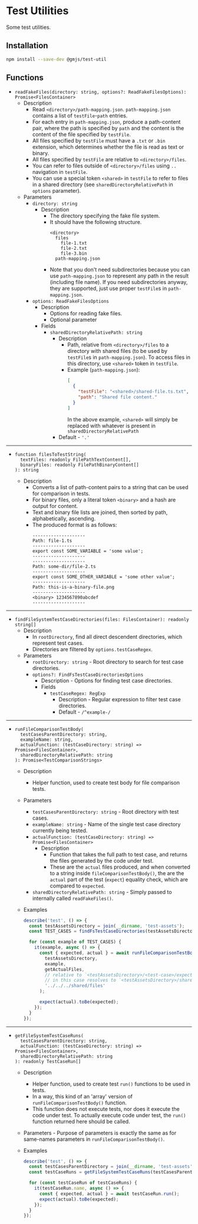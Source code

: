 # Test Utilities

Some test utilities.

## Installation

```bash
npm install --save-dev @gmjs/test-util
```

## Functions

- `readFakeFiles(directory: string, options?: ReadFakeFilesOptions): Promise<FilesContainer>`
  - Description
    - Read `<directory>/path-mapping.json`. `path-mapping.json` contains a list of `testFile`-`path` entries.
    - For each entry in `path-mapping.json`, produce a path-content pair, where the path is specified by `path` and the content is the content of the file specified by `testFile`.
    - All files specified by `testFile` must have a `.txt` or `.bin` extension, which determines whether the file is read as text or binary.
    - All files specified by `testFile` are relative to `<directory>/files`.
    - You can refer to files outside of `<directory>/files` using `..` navigation in `testFile`.
    - You can use a special token `<shared>` in `testFile` to refer to files in a shared directory (see `sharedDirectoryRelativePath` in `options` parameter).
  - Parameters
    - `directory: string`
      - Description
        - The directory specifying the fake file system.
        - It should have the following structure.
          ```
          <directory>
            files
              file-1.txt
              file-2.txt
              file-3.bin
            path-mapping.json
          ```
        - Note that you don't need subdirectories because you can use `path-mapping.json` to represent any path in the result (including file name). If you need subdirectories anyway, they are supported, just use proper `testFile`s in `path-mapping.json`.
    - `options: ReadFakeFilesOptions`
      - Description
        - Options for reading fake files.
        - Optional parameter
      - Fields
        - `sharedDirectoryRelativePath: string`
          - Description
            - Path, relative from `<directory>/files` to a directory with shared files (to be used by `testFile`s in `path-mapping.json`). To access files in this directory, use `<shared>` token in `testFile`.
            - Example (`path-mapping.json`):
              ```json
              [
                {
                  "testFile": "<shared>/shared-file.ts.txt",
                  "path": "Shared file content."
                }
              ]
              ```
              In the above example, `<shared>` will simply be replaced with whatever is present in `sharedDirectoryRelativePath`
          - Default - `'.'`

---

- ```
  function filesToTestString(
    textFiles: readonly FilePathTextContent[],
    binaryFiles: readonly FilePathBinaryContent[]
  ): string
  ```
  - Description
    - Converts a list of path-content pairs to a string that can be used for comparison in tests.
    - For binary files, only a literal token `<binary>` and a hash are output for content.
    - Text and binary file lists are joined, then sorted by path, alphabetically, ascending.
    - The produced format is as follows:
      ```
      --------------------
      Path: file-1.ts
      --------------------
      export const SOME_VARIABLE = 'some value';
      --------------------
      --------------------
      Path: some-dir/file-2.ts
      --------------------
      export const SOME_OTHER_VARIABLE = 'some other value';
      --------------------
      Path: this-is-a-binary-file.png
      --------------------
      <binary> 1234567890abcdef
      --------------------
      ```

---

- `findFileSystemTestCaseDirectories(files: FilesContainer): readonly string[]`
  - Description
    - In `rootDirectory`, find all direct descendent directories, which represent test cases.
    - Directories are filtered by `options.testCaseRegex`.
  - Parameters
    - `rootDirectory: string` - Root directory to search for test case directories.
    - `options?: FindFsTestCaseDirectoriesOptions`
      - Description - Options for finding test case directories.
      - Fields
        - `testCaseRegex: RegExp`
          - Description - Regular expression to filter test case directories.
          - Default - `/^example-/`

---

- ```
  runFileComparisonTestBody(
    testCasesParentDirectory: string,
    exampleName: string,
    actualFunction: (testCaseDirectory: string) => Promise<FilesContainer>,
    sharedDirectoryRelativePath: string
  ): Promise<TestComparisonStrings>
  ```

  - Description
    - Helper function, used to create test body for file comparison tests.
  - Parameters
    - `testCasesParentDirectory: string` - Root directory with test cases.
    - `exampleName: string` - Name of the single test case directory currently being tested.
    - `actualFunction: (testCaseDirectory: string) => Promise<FilesContainer>`
      - Description
        - Function that takes the full path to test case, and returns the files generated by the code under test.
        - These are the `actual` files produced, and when converted to a string inside `fileComparisonTestBody()`, the are the `actual` part of the test (`expect`) equality check, which are compared to `expected`.
    - `sharedDirectoryRelativePath: string` - Simply passed to internally called `readFakeFiles()`.
  - Examples

    ```ts
    describe('test', () => {
      const testAssetsDirectory = join(__dirname, 'test-assets');
      const TEST_CASES = findFsTestCaseDirectories(testAssetsDirectory);

      for (const example of TEST_CASES) {
        it(example, async () => {
          const { expected, actual } = await runFileComparisonTestBody(
            testAssetsDirectory,
            example,
            getActualFiles,
            // relative to `<testAssetsDirectory>/<test-case>/expected/files`
            // in this case resolves to `<testAssetsDirectory>/shared/files`
            '../../../shared/files'
          );

          expect(actual).toBe(expected);
        });
      }
    });
    ```

---

- ```
  getFileSystemTestCaseRuns(
    testCasesParentDirectory: string,
    actualFunction: (testCaseDirectory: string) => Promise<FilesContainer>,
    sharedDirectoryRelativePath: string
  ): readonly TestCaseRun[]
  ```
  - Description
    - Helper function, used to create test `run()` functions to be used in tests.
    - In a way, this kind of an 'array' version of `runFileComparisonTestBody()` function.
    - This function does not execute tests, nor does it execute the code under test. To actually execute code under test, the `run()` function returned here should be called.
  - Parameters - Purpose of parameters is exactly the same as for same-names parameters in `runFileComparisonTestBody()`.
  - Examples

    ```ts
    describe('test', () => {
      const testCasesParentDirectory = join(__dirname, 'test-assets');
      const testCaseRuns = getFileSystemTestCaseRuns(testCasesParentDirectory, getActualFiles, '../../..shared/files');

      for (const testCaseRun of testCaseRuns) {
        it(testCaseRun.name, async () => {
          const { expected, actual } = await testCaseRun.run();
          expect(actual).toBe(expected);
        });
      }
    });
    ```
